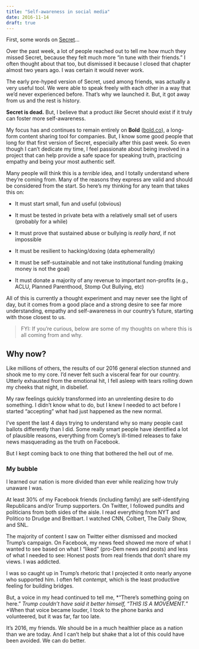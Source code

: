 ```yaml
---
title: "Self-awareness in social media"
date: 2016-11-14
draft: true
---
```


First, some words on [Secret](https://en.wikipedia.org/wiki/Secret_(app))...

Over the past week, a lot of people reached out to tell me how much they missed Secret, because they felt much more “in tune with their friends.” I often thought about that too, but dismissed it because I closed that chapter almost two years ago. I was certain it would never work.

The early pre-hyped version of Secret, used among friends, was actually a very useful tool. We were able to speak freely with each other in a way that we’d never experienced before. That’s why we launched it. But, it got away from us and the rest is history.

**Secret is dead.** But, I believe that a product *like* Secret should exist if it truly can foster more self-awareness.

My focus has and continues to remain entirely on **Bold** ([bold.co](https://bold.co)), a long-form content sharing tool for companies. But, I know some good people that long for that first version of Secret, especially after this past week. So even though I can’t dedicate my time, I feel passionate about being involved in a project that can help provide a safe space for speaking truth, practicing empathy and being your most authentic self.

Many people will think this is a *terrible* idea, and I totally understand where they’re coming from. Many of the reasons they express are valid and should be considered from the start. So here’s my thinking for any team that takes this on:

* It must start small, fun and useful (obvious)

* It must be tested in private beta with a relatively small set of users (probably for a while)

* It must prove that sustained abuse or bullying is *really hard*, if not impossible

* It must be resilient to hacking/doxing (data ephemerality)

* It must be self-sustainable and not take institutional funding (making money is not the goal)

* It must donate a majority of any revenue to important non-profits (e.g., ACLU, Planned Parenthood, Stomp Out Bullying, etc)

All of this is currently a thought experiment and may never see the light of day, but it comes from a good place and a strong desire to see far more understanding, empathy and self-awareness in our country’s future, starting with those closest to us.
> FYI: If you’re curious, below are some of my thoughts on where this is all coming from and why.

## Why now?

Like millions of others, the results of our 2016 general election stunned and shook me to my core. I’d never felt such a visceral fear for our country. Utterly exhausted from the emotional hit, I fell asleep with tears rolling down my cheeks that night, in disbelief.

My raw feelings quickly transformed into an unrelenting desire to do something. I didn’t know what to do, but I knew I needed to act before I started “accepting” what had just happened as the new normal.

I’ve spent the last 4 days trying to understand why so many people cast ballots differently than I did. Some really smart people have identified a lot of plausible reasons, everything from Comey’s ill-timed releases to fake news masquerading as the truth on Facebook.

But I kept coming back to one thing that bothered the hell out of me.

### My bubble

I learned our nation is more divided than ever while realizing how truly unaware I was.

At least 30% of my Facebook friends (including family) are self-identifying Republicans and/or Trump supporters. On Twitter, I followed pundits and politicians from both sides of the aisle. I read everything from NYT and Politico to Drudge and Breitbart. I watched CNN, Colbert, The Daily Show, and SNL.

The majority of content I saw on Twitter either dismissed and mocked Trump’s campaign. On Facebook, my news feed showed me more of what I wanted to see based on what I “liked” (pro-Dem news and posts) and less of what I needed to see: Honest posts from real friends that don’t share my views. I was addicted.

I was so caught up in Trump’s rhetoric that I projected it onto nearly anyone who supported him. I often felt *contempt*, which is the least productive feeling for building bridges.

But, a voice in my head continued to tell me, *“There’s something going on here.” *Trump couldn’t have said it better himself,* “*THIS IS A MOVEMENT.*” *When that voice became louder, I took to the phone banks and volunteered, but it was far, far too late.

It’s 2016, my friends. We should be in a much healthier place as a nation than we are today. And I can’t help but shake that a lot of this could have been avoided. We can do better.
